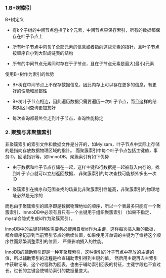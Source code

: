 ### 1.B+树索引

B+树定义

- 有k个子树的中间节点包括了k个元素，中间节点只保存索引，所有的数据都保存在叶子节点上

- 所有叶子节点中包含了全部元素的信息或者指向这些元素的指针，且叶子节点按顺序自小到大形成链表的结构

- 所有的中间节点元素同时存在于子节点，且在子节点元素是最大(最小)元素

使用B+树作为索引的优势

- B+树在中间节点上不保存数据信息，因此内存上可以存在更多的信息，有更好的性能和局部性

- B+树叶子节点相连，因此遍历数据只需要遍历一次叶子节点，而且这样的结构对区间查询更加友好

- 每次查询都最终会走到叶子节点，查询性能稳定

### 2. 聚簇与非聚簇索引

非聚簇索引的索引文件和数据文件是分开的，如MyIsam，叶子节点中实际上存储的是指向存放数据物理区域的指针。
而聚簇索引中每个叶子节点包括主键值，事务ID，回滚指针等，如InnnoDB，聚簇索引有如下优势

- 由于数据和叶子节点存储在一起，这样主键和行数据是一起被载入内存的，找到叶子节点就可以立刻返回数据，
非聚簇索引的每次查找可能额外多出一次IO

- 聚簇索引在排序和范围查找的场景比非聚簇索引性能高，非聚簇索引的物理地址必然是无序的

而也由于聚簇索引的顺序即是数据物理地址的顺序，所以一个表最多只能有一个聚簇索引，InnnoDB中必须有且只有一个主键用于组织聚簇索引
（如果不指定，mysql会隐式生成id作为聚簇索引）。

InnoDB中的主键非特殊需要务必使用自增id作为主键，这样每次插入新的数据，都会顺序记录到当前索引节点的后续位置，如果使用非单调的主键为了维持这个顺序性而频繁调整索引的位置，
严重影响插入的性能。

InnoDB的辅助索引即是一种非聚簇索引，这种索引的叶子节点中存放的主键的值，所以辅助索引的流程是检查辅助索引得到主键的值，
然后用主键再去主索引中获取记录，这个过程称为回表，也由于辅助索引回表的特征，主键字段也不宜过长，过长的主键会使辅助索引的数据量变大。

